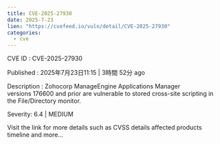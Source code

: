 ```yaml
--- 
title: CVE-2025-27930
date: 2025-7-23
lien: "https://cvefeed.io/vuln/detail/CVE-2025-27930"
categories:
  - cve
---
```


CVE ID : CVE-2025-27930

Published :  2025年7月23日11:15 | 3時間
52分 ago

Description : Zohocorp ManageEngine Applications Manager versions 176600 and prior are vulnerable to stored cross-site scripting in the File/Directory monitor.

Severity: 6.4 | MEDIUM

Visit the link for more details
such as CVSS details
affected products
timeline
and more...
